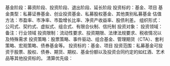 基金阶段：募资阶段、投资阶段、退出阶段、延长阶段
投资标的：基金、项目
基金类型：私募证券基金、创业投资基金、私募股权基金、其他类别私募基金
估值方法：市盈率、市净率、市盈增长比率、净资产收益率、股债利差。
组织形式：公司式、契约式、虚拟式、组合式、有限合伙制、信托制
投资对象：
投资领域：备注：行业领域 
投资限制：流动性要求、投资期限、法律法规要求、税收情况以及特殊需求
投资策略：股票策略、事件驱动、组合基金、管理期货（CTA）、套利策略、宏观策略、债券基金等。
投资标的：基金、项目
投资范围：私募基金可投资于股票、股权、债券、期货、期权、基金份额以及投资合同约定的如红酒、艺术品等其他投资标的。
清算优先级：